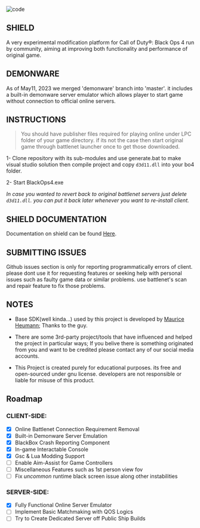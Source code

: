 
![code](https://raw.githubusercontent.com/project-bo4/shield-development/master/assets/readme_header.jpg)

## SHIELD
A very experimental modification platform for Call of Duty®: Black Ops 4 run by community, aiming at improving both functionality and performance of original game.


## DEMONWARE
As of May11, 2023 we merged 'demonware' branch into 'master'. it includes a built-in demonware server emulator which allows player to start game without connection to official online servers.


## INSTRUCTIONS

> You should have publisher files required for playing online under LPC folder of your game directory.
> if its not the case then start original game through battlenet launcher once to get those downloaded.

1- Clone repository with its sub-modules and use generate.bat to make visual studio solution then compile project and copy ``d3d11.dll`` into your bo4 folder.

2- Start BlackOps4.exe

*In case you wanted to revert back to original battlenet servers just delete ``d3d11.dll``. you can put it back later whenever you want to re-install client.*

## SHIELD DOCUMENTATION

Documentation on shield can be found [Here](https://shield-bo4.gitbook.io/docs).

## SUBMITTING ISSUES
Github issues section is only for reporting programmatically errors of client. please dont use it for requesting features or seeking help with personal issues such as faulty game data or similar problems. use battlenet's scan and repair feature to fix those problems. 


## NOTES
- Base SDK(well kinda...) used by this project is developed by [Maurice Heumann](https://github.com/momo5502); Thanks to the guy.

- There are some 3rd-party project/tools that have influenced and helped the project in particular ways; If you belive there is something originated from you and want to be credited please contact any of our social media accounts.

- This Project is created purely for educational purposes. its free and open-sourced under gnu license. developers are not responsible or liable for misuse of this product.


## Roadmap
### CLIENT-SIDE:
- [x] Online Battlenet Connection Requirement Removal
- [x] Built-in Demonware Server Emulation
- [x] BlackBox Crash Reporting Component
- [x] In-game Interactable Console
- [x] Gsc & Lua Modding Support
- [ ] Enable Aim-Assist for Game Controllers
- [ ] Miscellaneous Features such as 1st person view fov 
- [ ] Fix *uncommon* runtime black screen issue along other instabilities

### SERVER-SIDE:
- [x] Fully Functional Online Server Emulator
- [ ] Implement Basic Matchmaking with QOS Logics
- [ ] Try to Create Dedicated Server off Public Ship Builds

